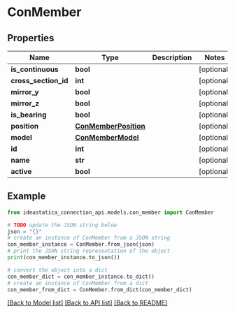 # ConMember


## Properties

Name | Type | Description | Notes
------------ | ------------- | ------------- | -------------
**is_continuous** | **bool** |  | [optional] 
**cross_section_id** | **int** |  | [optional] 
**mirror_y** | **bool** |  | [optional] 
**mirror_z** | **bool** |  | [optional] 
**is_bearing** | **bool** |  | [optional] 
**position** | [**ConMemberPosition**](ConMemberPosition.md) |  | [optional] 
**model** | [**ConMemberModel**](ConMemberModel.md) |  | [optional] 
**id** | **int** |  | [optional] 
**name** | **str** |  | [optional] 
**active** | **bool** |  | [optional] 

## Example

```python
from ideastatica_connection_api.models.con_member import ConMember

# TODO update the JSON string below
json = "{}"
# create an instance of ConMember from a JSON string
con_member_instance = ConMember.from_json(json)
# print the JSON string representation of the object
print(con_member_instance.to_json())

# convert the object into a dict
con_member_dict = con_member_instance.to_dict()
# create an instance of ConMember from a dict
con_member_from_dict = ConMember.from_dict(con_member_dict)
```
[[Back to Model list]](../README.md#documentation-for-models) [[Back to API list]](../README.md#documentation-for-api-endpoints) [[Back to README]](../README.md)


